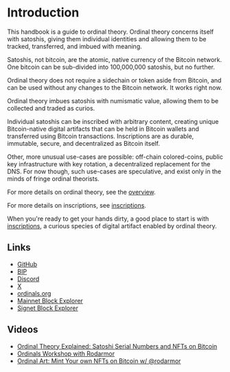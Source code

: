 Introduction
============

This handbook is a guide to ordinal theory. Ordinal theory concerns itself with
satoshis, giving them individual identities and allowing them to be tracked,
transferred, and imbued with meaning.

Satoshis, not bitcoin, are the atomic, native currency of the Bitcoin network.
One bitcoin can be sub-divided into 100,000,000 satoshis, but no further.

Ordinal theory does not require a sidechain or token aside from Bitcoin, and
can be used without any changes to the Bitcoin network. It works right now.

Ordinal theory imbues satoshis with numismatic value, allowing them to be
collected and traded as curios.

Individual satoshis can be inscribed with arbitrary content, creating unique
Bitcoin-native digital artifacts that can be held in Bitcoin wallets and
transferred using Bitcoin transactions. Inscriptions are as durable, immutable,
secure, and decentralized as Bitcoin itself.

Other, more unusual use-cases are possible: off-chain colored-coins, public key
infrastructure with key rotation, a decentralized replacement for the DNS. For
now though, such use-cases are speculative, and exist only in the minds of
fringe ordinal theorists.

For more details on ordinal theory, see the [overview](overview.md).

For more details on inscriptions, see [inscriptions](inscriptions.md).

When you're ready to get your hands dirty, a good place to start is with
[inscriptions](guides/inscriptions.md), a curious species of digital artifact
enabled by ordinal theory.

Links
-----

- [GitHub](https://github.com/ordinals/ord/)
- [BIP](https://github.com/ordinals/ord/blob/master/bip.mediawiki)
- [Discord](https://discord.gg/ordinals)
- [X](https://twitter.com/ordinalsorg)
- [ordinals.org](https://ordinals.org/)
- [Mainnet Block Explorer](https://ordinals.com)
- [Signet Block Explorer](https://signet.ordinals.com)

Videos
------

- [Ordinal Theory Explained: Satoshi Serial Numbers and NFTs on Bitcoin](https://www.youtube.com/watch?v=rSS0O2KQpsI)
- [Ordinals Workshop with Rodarmor](https://www.youtube.com/watch?v=MC_haVa6N3I)
- [Ordinal Art: Mint Your own NFTs on Bitcoin w/ @rodarmor](https://www.youtube.com/watch?v=j5V33kV3iqo)
